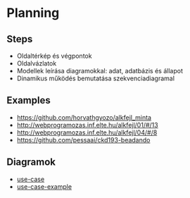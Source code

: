 # Planning

## Steps

- Oldaltérkép és végpontok
- Oldalvázlatok
- Modellek leírása diagramokkal: adat, adatbázis és állapot
- Dinamikus működés bemutatása szekvenciadiagramal

## Examples
- https://github.com/horvathgyozo/alkfejl_minta
- http://webprogramozas.inf.elte.hu/alkfejl/01/#/13
- http://webprogramozas.inf.elte.hu/alkfejl/04/#/8
- https://github.com/pessaai/ckd193-beadando

## Diagramok

- [use-case](http://www.nomnoml.com.s3-website-eu-west-1.amazonaws.com/#view/%5B%3Cactor%3EVend%C3%A9g%5D%20-%20%5B%3Cusecase%3EB%C3%B6ng%C3%A9sz%C3%A9s%5D%0A%5B%3Cactor%3EVend%C3%A9g%5D%20-%20%5B%3Cusecase%3EKeres%C3%A9s%5D%0A%5B%3Cactor%3EVend%C3%A9g%5D%20-%20%5B%3Cusecase%3ERegisztr%C3%A1ci%C3%B3%5D%0A%5B%3Cactor%3EVend%C3%A9g%5D%20-%20%5B%3Cusecase%3EBejelentkez%C3%A9s%5D%0A%0A%5B%3Cactor%3EFelhaszn%C3%A1l%C3%B3%5D%3C%3A--%5BVend%C3%A9g%5D%0A%5B%3Cactor%3EFelhaszn%C3%A1l%C3%B3%5D%20-%20%5B%3Cusecase%3EKijelentkez%C3%A9s%5D%0A%5B%3Cactor%3EFelhaszn%C3%A1l%C3%B3%5D%20-%20%5B%3Cusecase%3EProfil%20megtekint%C3%A9se%5D%0A%5B%3Cactor%3EFelhaszn%C3%A1l%C3%B3%5D%20-%20%5B%3Cusecase%3EProfil%20szerkeszt%C3%A9se%5D%0A%5B%3Cactor%3EFelhaszn%C3%A1l%C3%B3%5D%20-%20%5B%3Cusecase%3E%C3%89rt%C3%A9kel%C3%A9s%5D%0A%5B%3Cactor%3EFelhaszn%C3%A1l%C3%B3%5D%20-%20%5B%3Cusecase%3EHozz%C3%A1d%C3%A1s%5D%0A%5B%3Cactor%3EFelhaszn%C3%A1l%C3%B3%5D%20-%20%5B%3Cusecase%3ESaj%C3%A1t%20szerkeszt%C3%A9se%5D%0A%5B%3Cactor%3EFelhaszn%C3%A1l%C3%B3%5D%20-%20%5B%3Cusecase%3ESaj%C3%A1t%20t%C3%B6rl%C3%A9se%5D%0A%0A%5B%3Cactor%3EAdminisztr%C3%A1tor%5D%3C%3A--%5BFelhaszn%C3%A1l%C3%B3%5D%0A%5B%3Cactor%3EAdminisztr%C3%A1tor%5D%20-%20%5B%3Cusecase%3EFelhaszn%C3%A1l%C3%B3%20kitilt%C3%A1sa%5D%0A%5B%3Cactor%3EAdminisztr%C3%A1tor%5D%20-%20%5B%3Cusecase%3EB%C3%A1rmely%20szerkeszt%C3%A9se%5D%0A%5B%3Cactor%3EAdminisztr%C3%A1tor%5D%20-%20%5B%3Cusecase%3EB%C3%A1rmely%20t%C3%B6rl%C3%A9se%5D%0A%5B%3Cactor%3EAdminisztr%C3%A1tor%5D%20-%20%5B%3Cusecase%3EB%C3%A1rmely%20%C3%A9rt%C3%A9kel%C3%A9s%20szerkeszt%C3%A9se%5D%0A%5B%3Cactor%3EAdminisztr%C3%A1tor%5D%20-%20%5B%3Cusecase%3EB%C3%A1rmely%20%C3%A9rt%C3%A9kel%C3%A9s%20t%C3%B6rl%C3%A9se%5D)
- [use-case-example](http://www.nomnoml.com.s3-website-eu-west-1.amazonaws.com/#view/%5B%3Cstart%3Estart%5D%20-%3E%20%5B%3Cchoice%3EBe%20van-e%20jelentkezve%3F%5D%0A%5BBe%20van-e%20jelentkezve%3F%5D%20igen%20-%3E%20%5B%3Cstate%3EKeres%C3%A9s%5D%20%0A%5BBe%20van-e%20jelentkezve%3F%5D%20nem%20-%3E%20%5B%3Cstate%3EBejelentkez%C3%A9s%5D%0A%5BBejelentkez%C3%A9s%5D%20-%3E%20%5BKeres%C3%A9s%5D%0A%5BKeres%C3%A9s%5D%20-%3E%20%5B%3Cstate%3EBejegyz%C3%A9s%20metekint%C3%A9se%5D%0A%5BBejegyz%C3%A9s%20metekint%C3%A9se%5D%20-%3E%20%5B%3Cchoice%3ESaj%C3%A1t%20bejegyz%C3%A9se%3F%5D%0A%5BSaj%C3%A1t%20bejegyz%C3%A9se%3F%5D%20nem%20-%3E%20%5BKeres%C3%A9s%5D%0A%5BSaj%C3%A1t%20bejegyz%C3%A9se%3F%5D%20igen%20-%3E%20%5B%3Cstate%3EBejegyz%C3%A9s%20szerkeszt%C3%A9se%5D%0A%5BBejegyz%C3%A9s%20szerkeszt%C3%A9se%5D%20-%3E%20%5B%3Cchoice%3EElmenti%20a%20v%C3%A1ltoz%C3%A1sokat%3F%5D%0A%5BElmenti%20a%20v%C3%A1ltoz%C3%A1sokat%3F%5D%20nem%20-%3E%20%5BKeres%C3%A9s%5D%0A%5BElmenti%20a%20v%C3%A1ltoz%C3%A1sokat%3F%5D%20igen%20-%3E%20%5B%3Cend%3Eend%5D)
